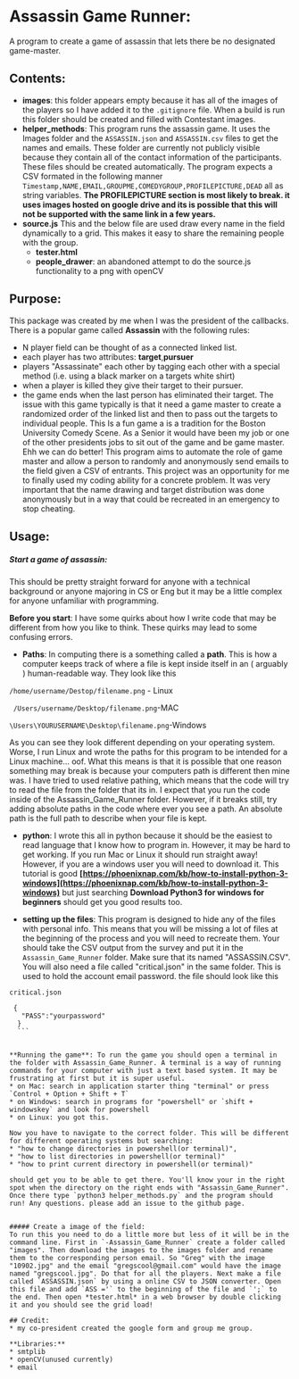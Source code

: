 # Assassin Game Runner:
A program to create a game of assassin that lets there be no designated game-master.
## Contents:
* **images**: this folder appears empty because it has all of the images of the players so I have added it to the `.gitignore` file. When a build is run this folder should be created and filled with Contestant images.
* **helper_methods**: This program runs the assassin game. It uses the Images folder and the `ASSASSIN.json` and `ASSASSIN.csv` files to get the names and emails. These folder are currently not publicly visible because they contain all of the contact information of the participants. These files should be created automatically. The program expects a CSV formated in the following manner ```Timestamp,NAME,EMAIL,GROUPME,COMEDYGROUP,PROFILEPICTURE,DEAD``` all as string variables. **The PROFILEPICTURE section is most likely to break. it uses images hosted on google drive and its is possible that this will not be supported with the same link in a few years.**
* **source.js** This and the below file are used draw every name in the field dynamically to a grid. This makes it easy to share the remaining people with the group.  
  * **tester.html**
  * **people_drawer**: an abandoned attempt to do the source.js functionality to a png with openCV

## Purpose:
This package was created by me when I was the president of the callbacks. There is a popular game called **Assassin** with the following rules:
* N player field can be thought of as a connected linked list.
* each player has two attributes: **target**,**pursuer**
* players "Assassinate" each other by tagging each other with a special method (i.e. using a black marker on a targets white shirt)
* when a player is killed they give their target to their pursuer.
* the game ends when the last person has eliminated their target.
The issue with this game typically is that it need a game master to create a randomized order of the linked list and then to pass out the targets to individual people. This Is a fun game a is a tradition for the Boston University Comedy Scene. As a Senior it would have been my job or one of the other presidents jobs to sit out of the game and be game master. Ehh we can do better! This program aims to automate the role of game master and allow a person to randomly and anonymously send emails to the field given a CSV of entrants. This project was an opportunity for me to finally used my coding ability for a concrete problem. It was very important that the name drawing and target distribution was done anonymously but in a way that could be recreated in an emergency to stop cheating.

## Usage:

 ##### Start a game of assassin:
 This should be pretty straight forward for anyone with a technical background or anyone majoring in CS or Eng but it may be a little complex for anyone unfamiliar with programming.

 **Before you start**: I have some quirks about how I write code that may be different from how you like to think. These quirks may lead to some confusing errors.
  * **Paths**: In computing there is a something called a **path**. This is how a computer keeps track of where a file is kept inside itself in an ( arguably ) human-readable way. They look like this

  `/home/username/Destop/filename.png` - Linux

  ` /Users/username/Desktop/filename.png`-MAC

  `\Users\YOURUSERNAME\Desktop\filename.png`-Windows

   As you can see they look different depending on your operating system. Worse, I run Linux and wrote the paths for this program to be intended for a Linux machine... oof. What this means is that it is possible that one reason something may break is because your computers path is different then mine was. I have tried to used relative pathing, which means that the code will try to read the file from the folder that its in. I expect that you run the code inside of the Assassin_Game_Runner folder. However, if it breaks still, try adding absolute paths in the code where ever you see a path. An absolute path is the full path to describe when your file is kept.


   * **python**: I wrote this all in python because it should be the easiest to read language that I know how to program in. However, it may be hard to get working. If you run Mac or Linux it should run straight away! However, if you are a windows user you will need to download it. This tutorial is good **[https://phoenixnap.com/kb/how-to-install-python-3-windows](https://phoenixnap.com/kb/how-to-install-python-3-windows)** but just searching **Download Python3 for windows for beginners** should get you good results too.

   * **setting up the files**: This program is designed to hide any of the files with personal info. This means that you will be missing a lot of files at the beginning of the process and you will need to recreate them. Your should take the CSV output from the survey and put it in the `Assassin_Game_Runner` folder. Make sure that its named "ASSASSIN.CSV". You will also need a file called "critical.json" in the same folder. This is used to hold the account email password. the file should look like this

   ```critical.json```
   ```
    {
      "PASS":"yourpassword"
     }
     ```  


   **Running the game**: To run the game you should open a terminal in the folder with Assassin_Game_Runner. A terminal is a way of running commands for your computer with just a text based system. It may be frustrating at first but it is super useful.
   * on Mac: search in application starter thing "terminal" or press `Control + Option + Shift + T`
   * on Windows: search in programs for "powershell" or `shift + windowskey` and look for powershell
   * on Linux: you got this.

   Now you have to navigate to the correct folder. This will be different for different operating systems but searching:
   * "how to change directories in powershell(or terminal)",
   * "how to list directories in powershell(or terminal)"  
   * "how to print current directory in powershell(or terminal)"

   should get you to be able to get there. You'll know your in the right spot when the directory on the right ends with "Assassin_Game_Runner". Once there type `python3 helper_methods.py` and the program should run! Any questions. please add an issue to the github page.


##### Create a image of the field:
To run this you need to do a little more but less of it will be in the command line. First in `-Assassin_Game_Runner` create a folder called "images". Then download the images to the images folder and rename them to the corresponding person email. So "Greg" with the image "10902.jpg" and the email "gregscool@gmail.com" would have the image named "gregscool.jpg". Do that for all the players. Next make a file called `ASSASSIN.json` by using a online CSV to JSON converter. Open this file and add `ASS ='` to the beginning of the file and `';` to the end. Then open *tester.html* in a web browser by double clicking it and you should see the grid load! 

## Credit:
* my co-president created the google form and group me group.

**Libraries:**
  * smtplib
  * openCV(unused currently)
  * email
